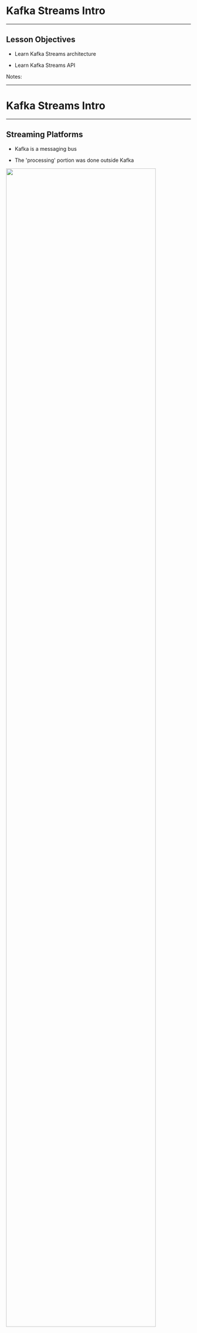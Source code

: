 # Kafka Streams Intro

---

## Lesson Objectives

* Learn Kafka Streams architecture

* Learn Kafka Streams API

Notes:

---

# Kafka Streams Intro

---

## Streaming Platforms

* Kafka is a messaging bus

* The 'processing' portion was done outside Kafka

<img src="../../assets/images/streaming/streaming-platforms-1.png" style="width:90%;"/><!-- {"left" : 0.93, "top" : 2.92, "height" : 3.79, "width" : 8.39} -->

Notes:

---

## Kafka Application Using Java

- Pros: easy, simple

- Cons: not scalable, not fault tolerant

<img src="../../assets/images/kafka/kafka-java-app.png" style="max-width:80%;"/><!-- {"left" : 1.2, "top" : 2.55, "height" : 4.55, "width" : 7.84} -->

---

## Kafka Application Using Spark

- Pros: distributed, fault tolerant, lots of functionality

- Cons:
    - Need to setup and maintain a Spark cluster
    - Not so simple

<img src="../../assets/images/kafka/kafka-spark-distributed-processing-1.png" style="max-width:45%;"/><!-- {"left" : 1.62, "top" : 3.15, "height" : 5.49, "width" : 7.01} -->

---

## Case for Kafka Streams

<img src="../../assets/images/kafka/Kafka-Processing-Systems.png" alt="Kafka-Processing-Systems.png" style="width:50%;float:right;"/><!-- {"left" : 6.03, "top" : 1.69, "height" : 2.55, "width" : 3.99} -->

- Java / Python application using Kafka Producer/Consumer APIs
    * Simple
    * Limited capability

- Distributed systems like  Spark / Flink
    * Excellent capabilities
    * Complex

- 'Kafka Streams' aims to fill the sweet spot between capabilities & complexities

Notes:

---

## Kafka Streams Features

* Kafka Streams is a **client-side** library for building distributed applications for Kafka

* Event-based processing (one event at a time). Not micro batch

* Stateful processing for joins / aggregations

* High level operations (map, filter, reduce)

* **Not** designed for analytics like Spark or Hive

Notes:

---

## Comparing Streams

- **Kafka Streams motto - "Build apps, not clusters"**

<br />

|      | Simple Java App                              | Kafka Streams                                | Distributed Streaming <br/>Frameworks                                                                                 |
|------|----------------------------------------------|----------------------------------------------|-----------------------------------------------------------------------------------------------------------------------|
|      | Using Java/ Python                           | Java                                         | Spark / Flink / Samza                                                                                                 |
|      |                                              |                                              |                                                                                                                       |
| Pros | -Simple to implement <br/>- Simple to deploy | -Simple to implement,<br/>- Simple to deploy | - Distributed out of the box,<br/>- Very good scaling,<br/>- Excellent capabilities like windowing / machine learning |
|      |                                              |                                              |                                                                                                                       |
| Cons | - Hard to scale                              | - Medium difficulty                          | - Heavy weight,<br/>- Complex operations,<br/>- Need to build a cluster,<br/>- Monitor / maintain                     |

<!-- {"left" : 0.25, "top" : 2.04, "height" : 5.59, "width" : 9.75, "columnwidth" : [0.88, 2.88, 2.88, 3.11]} -->

Notes:

---

# Kafka Streams API

---

## Kafka Streams (Abbreviated)

```java
// ** 1 : configure **
Properties config = new Properties();
config.put(ConsumerConfig.BOOTSTRAP_SERVERS_CONFIG, "localhost:9092");
config.put(StreamsConfig.APPLICATION_ID_CONFIG, "kafka-streams-consumer1");
config.put(StreamsConfig.DEFAULT_KEY_SERDE_CLASS_CONFIG, Serdes.String().getClass().getName());
config.put(StreamsConfig.DEFAULT_VALUE_SERDE_CLASS_CONFIG, Serdes.String().getClass().getName());

// ** 2 : define processing **
final StreamsBuilder builder = new StreamsBuilder();
final KStream < String, String > clickstream = builder.stream("topic1");// topic

clickstream.print(Printed.toSysOut());


// ** 3 : start the stream **
final KafkaStreams streams = new KafkaStreams(builder.build(), config);
streams.cleanUp();
streams.start();

Runtime.getRuntime().addShutdownHook(new Thread(streams::close));  
```
<!-- {"left" : 0, "top" : 1.28, "height" : 4.98, "width" : 10.25} -->

Notes:

---

## Lab: Kafka Streams Intro

<img src="../../assets/images/icons/individual-labs.png" style="width:25%;float:right;"/><!-- {"left" : 6.76, "top" : 0.88, "height" : 4.37, "width" : 3.28} -->

* **Overview:**
    - Getting started with Kafka Streams

* **Approximate Time:**
    - 10 - 15 mins

* **Instructions:**
     - Please follow: lab 7.1

* **To Instructor:**
    - Please demo this lab on screen and do it together with students

Notes:

---

## Streams Operations

| Function     | Description                                                   |
|----------    |-----------------------------------------------------------    |
| ForEach      | Process one record at a time                                  |
| Filter       | Filter stream event by event                                  |
| map          | Transform the stream,<br/>(key1, value1) => (key2, value2)     |
| groupBy      | Group the stream by key                                       |
| count        | Count the stream                                              |

<!-- {"left" : 0.25, "top" : 1.2, "height" : 3.19, "width" : 9.75} -->

Notes:

---

## Kafka Streams: ForEach

```java
final StreamBuilder builder = new StreamBuilder();
final KStream < String, String > clickstream = builder.stream("topic1");

// Foreach : process events one by one
clickstream.foreach(new ForeachAction < String, String >() {

     public void apply(String key, String value) {

        logger.debug("key:" + key + ", value:" + value);
    }
});
```
<!-- {"left" : 0, "top" : 1.36, "height" : 2.66, "width" : 10.25} -->

* Using Java 8 Lambda functions

Notes:

---

## Lab: Kafka Streams Foreach

<img src="../../assets/images/icons/individual-labs.png" style="width:25%;float:right;"/><!-- {"left" : 6.76, "top" : 0.88, "height" : 4.37, "width" : 3.28} -->

* **Overview:**
    - Kafka Streams: Foreach

* **Approximate Time:**
    - 10 - 15 mins

* **Instructions:**
     - Please follow: lab 7.2

* **To Instructor:**
    - Please demo this lab on screen and do it together with students

Notes:

---

## Kafka Streams: Filter

<img src="../../assets/images/kafka/Filter-01.png" style="width:70%;"/><!-- {"left" : 1.83, "top" : 1.28, "height" : 1.18, "width" : 6.59} -->

* Applying a filter to a stream produces another stream

<img src="../../assets/images/kafka/Kafka-Streaming-Filter.png" alt="Kafka-Streaming-Filter.png" style="width:70%;"/><!-- {"left" : 0.27, "top" : 3.7, "height" : 3.17, "width" : 9.71} -->

Notes:

---

## Kafka Streams  : Filter

```java
final StreamBuilder builder = new StreamBuilder();
final KStream < String, String > clickstream = builder.stream("topic1");


// filter clicks only
final KStream<String, String> actionClickedStream = clickstream.filter((key, value) -> {
            try {
                ClickstreamData clickstreamData = gson.fromJson(value, ClickstreamData.class);
                return ((clickstreamData.action != null) && (clickstreamData.action.equals("clicked")));

            } catch (Exception e) {
                return false;
            }

        });

// another quick filter
final KStream < String, String > actionClickedStream =
    clickstream.
    filter((k, v) -> v.contains("action:clicked"));

actionClickstream.print(Printed.toSysOut());
```
<!-- {"left" : 0, "top" : 1.14, "height" : 2.43, "width" : 10.25} -->

<img src="../../assets/images/kafka/Filter-02.png" alt="Filter-02.png" style="width:70%;"/><!-- {"left" : 0.46, "top" : 5.41, "height" : 1.02, "width" : 9.32} -->

Notes:

---

## Lab: Kafka Streams Filter

<img src="../../assets/images/icons/individual-labs.png" style="width:25%;float:right;"/><!-- {"left" : 6.76, "top" : 0.88, "height" : 4.37, "width" : 3.28} -->

* **Overview:**
    - Kafka Streams Filter

* **Approximate Time:**
    - 10 - 15 mins

* **Instructions:**
     - Please follow: lab 7.3

* **To Instructor:**
    - Please demo this lab on screen and do it together with students

Notes:

---

## Kafka Streams: Map

* Map  **transforms**  a stream into another stream

* KStream<key1, value1>  ->   KStream <key2, value2>

* Map action

<img src="../../assets/images/kafka/Filter-02.png" alt="Filter-02.png" style="width:70%;"/><!-- {"left" : 0.69, "top" : 3.42, "height" : 0.97, "width" : 8.87} -->

<img src="../../assets/images/kafka/Kafka-Streaming-Map.png" alt="Kafka-Streaming-Map.png" style="width:70%;"/><!-- {"left" : 1.06, "top" : 5.33, "height" : 2.83, "width" : 8.14} -->

Notes:

---

## Kafka Streams: Map

```java
final StreamsBuilder builder = new StreamsBuilder();
final KStream < String, String > clickstream = builder.stream("topic1");

// map transform (String, String) to  (String, Integer)
final Gson gson = new Gson();

// k1 = domain,   v1 = {json}
// k2 = action    v2 = 1
final KStream<String, Integer> actionStream = clickstream.map (
    new KeyValueMapper<String, String, KeyValue<String, Integer>>() {

        public KeyValue<String, Integer> apply(String key, String value) {
            try {
                ClickstreamData clickstreamData = gson.fromJson(value, ClickstreamData.class);

                String action = clickstreamData.action;

                KeyValue<String, Integer> actionKV = new KeyValue<>(action, 1);

                return actionKV;
            } catch (Exception ex) {
                logger.error("", ex);
                return new KeyValue<String, Integer>("unknown", 1);
            }
        }
    });

}
);
actionStream.print(Printed.toSysOut());
```
<!-- {"left" : 0, "top" : 1.2, "height" : 4.34, "width" : 10.25} -->

Notes:

---

## Lab: Kafka Streams Map

<img src="../../assets/images/icons/individual-labs.png" style="width:25%;float:right;"/><!-- {"left" : 6.76, "top" : 0.88, "height" : 4.37, "width" : 3.28} -->

* **Overview:**
    - Kafka Streams: Map

* **Approximate Time:**
    - 10 - 15 mins

* **Instructions:**
     - Please follow: lab 7.4

* **To Instructor:**
    - Please demo this lab on screen and do it together with students

Notes:

---

## Kafka Streams: GroupBy

* GroupBy will aggregate KStream by key

* Think of it like 'group by' operator in SQL

<img src="../../assets/images/kafka/Group.png" alt="Group.png" style="width:70%;"/><!-- {"left" : 0.49, "top" : 3.28, "height" : 1.02, "width" : 9.27} -->

<img src="../../assets/images/kafka/KafkaStreaming-GroupBy.png" alt="KafkaStreaming-GroupBy.png" style="width:70%;"/><!-- {"left" : 0.31, "top" : 5.32, "height" : 3.13, "width" : 9.63} -->

Notes:

---

## Lab: Kafka Streams GroupBy

<img src="../../assets/images/icons/individual-labs.png" style="width:25%;float:right;"/><!-- {"left" : 6.76, "top" : 0.88, "height" : 4.37, "width" : 3.28} -->

* **Overview:**
    - Kafka Streams: groupby

* **Approximate Time:**
    - 10 - 15 mins

* **Instructions:**
     - Please follow: lab 7.5

* **To Instructor:**
    - Please demo this lab on screen and do it together with students

Notes:

---

## Kafka Streams: Join Example

* [Source](https://developer.confluent.io/learn-kafka/kafka-streams/joins/)

```java
KStream<String, String> leftStream = builder.stream("topic-A");
KStream<String, String> rightStream = builder.stream("topic-B");

ValueJoiner<String, String, String> valueJoiner = (leftValue, rightValue) -> {
    return leftValue + rightValue;
};
leftStream.join(rightStream, 
                valueJoiner, 
                JoinWindows.of(Duration.ofSeconds(10)));
```

---

# KTable

---

## KStreams vs. KTables

* **Kstream**

   - Each record/message represents an independent entity/event irrespective of its key.

* **Ktable**

   - Messages with same key are treated as updates of previous message.

```java
//-------- KStream example ------

// reading from Kafka
KStream < byte[], String > textLines = builder.stream("textlines-topic",
            Consumed.with(Serdes.ByteArray(), Serdes.String()));

// Transforming data 
KStream < byte[], String > upperCaseLines = textLines.mapValues(String::toUpperCase));
```
<!-- {"left" : 0, "top" : 1.74, "height" : 1.83, "width" : 10.25} -->

```java
// ------ KTable Example ----

KTable < String, Long > wordCounts = textLines.flatMapValues(
        textLine -> Arrays.asList(textLine.toLowerCase().split("\\W+"))).
        groupBy((key,word) -> word).
        count()

```
<!-- {"left" : 0, "top" : 4.39, "height" : 1.61, "width" : 10.25} -->

Notes:

---

## Joins on Kstream and KTables

| Kstream + KStream                                                                                 | Ktable + KTable                                                                                                                                           | KTable + KStream                                                                          |
|-----------------------------------------------------------------------------------------------    |-------------------------------------------------------------------------------------------------------------------------------------------------------    |---------------------------------------------------------------------------------------    |
| It is a sliding window join.,<br/>Results a KStream,<br/>Supports Left, Inner and Outer Joins     | Symmetric non-window join.,<br/>Results a continuously updating Ktable.,<br/>Supports Left, Inner and Outer Joins,<br/>(think like 2 database tables)     | Asymmetric non-window join.,<br/>Results a KStream.,<br/>Supports Left and Inner join     |

<!-- {"left" : 0.25, "top" : 1.44, "height" : 2.36, "width" : 9.75} -->

Notes:

---

## Kafka Streams: GroupBy

```java
final StreamsBuilder builder = new StreamsBuilder();
final KStream < String, String > clickstream = builder.stream( "topic1");

// map transform (String, String) --> (String, Integer)

final KStream < String, Integer > actionStream = clickstream.map( ... )

// Now aggregate and count actions
// we have to explicitly state the K,V serdes in groupby,
// as the types are changing

final KTable < String, Long > actionCount = actionStream
   .groupByKey(Serialized.with(Serdes.String(), Serdes.Integer()))
   .count ();

actionCount.toStream().print(Printed.toSysOut());
```
<!-- {"left" : 0, "top" : 1.27, "height" : 3.49, "width" : 10.25} -->

Notes:

---

## Wordcount in Kafka Streams

```java
// Serializers/deserializers (serde) for String and Long types
final Serde < String > stringSerde = Serdes.String();
final Serde < Long > longSerde = Serdes.Long();

// Construct a `KStream` from the input topic "topic1", where message values
// represent lines of text (for the sake of this example, we ignore whatever may be stored
// in the message keys).
KStream < String, String > textLines = builder.stream("topic1",
.with(stringSerde, stringSerde);

KTable < String, Long > wordCounts = textLines
    // Split each text line, by whitespace, into words.
    .flatMapValues(value -> Arrays.asList(value.toLowerCase().split("\\W+")))

    // Group the text words as message keys
    .groupBy((key, value) -> value)

    // Count the occurrences of each word (message key).
    .count();

// Store the running counts as a changelog stream to the output topic.
wordCounts.toStream().to("topic1-out", Produced.with(Serdes.String(), Serdes.Long()));
```

<!-- {"left" : 0, "top" : 1.28, "height" : 3.95, "width" : 10.25} -->

Notes:

---

## Windowing Operations

* Windowing is a common function in event processing

    - What is the average CPU utilization?

        * Over the last 5 minutes?

* Create groups of records with the  *same key* for aggregations or joins into " **windows** "

<img src="../../assets/images/kafka/Windowing-Operations.png" alt="Windowing-Operations.png" style="width:70%;"/><!-- {"left" : 1.19, "top" : 4.64, "height" : 3.17, "width" : 7.88} -->

Notes:

---

## Windowing Parameters

* Retention Period

    - How long to wait for late-arriving records for a given window

* Advance Period/Interval

    - How much to move the window forward relative to the last one

* Window Size

    - Size of the window i.e. how long is the window in time units

* Maintain Period

    - How long to keep the window alive

Notes:

---

## Windowing Example

* TimeWindows.of("cpu-window", 60*1000)

    - Returns a time window of 1 min.

    - Advance period of 1 min.

    - Window maintained for 1 day

* Modify various parameters using functions in TimeWindows class

* https://kafka.apache.org/20/javadoc/org/apache/kafka/streams/kstream/TimeWindows.html

Notes:

---

## Counts visits per hour

```java
KStreamBuilder builder = new KStreamBuilder();
KStream < String, Long > visitsStream = builder.stream(Serdes.String(), Serdes.Long(),
                                     "visitsTopic");

// Group and count visits per URL/page
KGroupedStream < String, Long > groupedStream =
visitsStream.groupByKey();
KTable < String, Long > totalCount = groupedStream.count("totalVisitCount");

// Create window for visits per hour
KTable < Windowed < String >, Long > windowedCount =
groupedStream.count(TimeWindows.of(60 * 60 * 1000), "hourlyVisitCount");
```
<!-- {"left" : 0, "top" : 1.3, "height" : 2.42, "width" : 10.25} -->

Notes:

---

## Lab: Kafka Streams Windows

<img src="../../assets/images/icons/individual-labs.png" style="width:25%;float:right;"/><!-- {"left" : 6.76, "top" : 0.88, "height" : 4.37, "width" : 3.28} -->

* **Overview:**
    - Kafka Streams: Windows

* **Approximate Time:**
    - 10 - 15 mins

* **Instructions:**
     - Please follow: lab 7.6

* **To Instructor:**
    - Please demo this lab on screen and do it together with students

Notes:

---

## Review and Q&A

<img src="../../assets/images/icons/q-and-a-1.png" style="width:20%;float:right;" /><!-- {"left" : 8.56, "top" : 1.21, "height" : 1.15, "width" : 1.55} -->
<img src="../../assets/images/icons/quiz-icon.png" style="width:40%;float:right;clear:both;" /><!-- {"left" : 6.53, "top" : 2.66, "height" : 2.52, "width" : 3.79} -->

* Let's go over what we have covered so far

* Any questions?

---

# Backup Slides

---

## Modifying RocksDB Configuration

* Setting cache size to 16 Meg

```java
public static class CustomRocksDBConfig implements RocksDBConfigSetter {
   @Override
   public void setConfig (final String storeName, final Options options,
   final Map < String, Object > configs) {

       BlockBasedTableConfig tableConfig = new
org.rocksdb.BlockBasedTableConfig();

     tableConfig.setBlockCacheSize(16 * 1024 * 1024L);
     /*
      * set more configuration here
      */
  }
}
Properties streamsSettings = new Properties();
streamsSettings.put(
  StreamsConfig.ROCKSDB_CONFIG_SETTER_CLASS_CONFIG,
  CustomRocksDBConfig.class);
```
<!-- {"left" : 0, "top" : 2.13, "height" : 4.03, "width" : 10.25} -->

Notes:

Code Description

Default rocks db configuration can be changed be creating a class implementing the RocksDBConfigSetter interface

And set the configurations as setConfig method(overridden) .

Add the class as a configuration to ROCKSDB_CONFIG_SETTER_CLASS_CONFIG

---

## Processor Topology

<img src="../../assets/images/kafka/streams-architecture-topology.png" alt="streams-architecture-topology.png" style="width:30%; float:right;"/><!-- {"left" : 6.82, "top" : 1.65, "height" : 4.23, "width" : 2.98} -->

* Defines the logic for the application

* Topology is a graph

    - Nodes: Stream processors

    - Edges: Streams

* **Source processor**

    - Has no upstream processors. *Reads* topic

* **Sink processor**

    - Has no downstream processor. *Writes* topic

Notes:

---

## State Store

<img src="../../assets/images/kafka/State-Store.png" alt="State-Store.png" style="width:30%;float:right;"/><!-- {"left" : 6.81, "top" : 3.03, "height" : 3.58, "width" : 3.17} -->

* Stateful operations like (Aggregations / Joins) require intermediate state storage

* Kafka Streams provides this storage at per node level

* Storage mediums
    - In memory cache
    - RocksDB (a very fast embedded DB, developed by Facebook)  
     Stored on disk on each node

* Tasks uses it to store and query data

* Every task can have one or more state stores

* Fault tolerant

* Automatic recovery

Notes:

---

## Replication and Fault Tolerance

* Kafka Partitions are replicated and highly available

* If Streams task fails

    - Kafka will restart it on another running instance of the application

* Stream data persisted to Kafka is still available in case application fails and wants to re-process it

* Local state stores are replicated as a topic called  **changelog**

    - **Changelog** has log compaction enabled

Notes:

---

## Overall Architecture

<img src="../../assets/images/kafka/Overall-Architecture.png" alt="Overall-Architecture.png" style="width:50%;"/><!-- {"left" : 1.85, "top" : 1.64, "height" : 6.36, "width" : 6.55} -->

Notes:

- Here we see a Streams application,
- It is consuming messages from input Q
- And producing messages to another output Q

---

## Writing a Streams Application


* Use Kafka Streams DSL

    - High level API

    - Provides most common required functions for transformation, grouping, aggregation

* Use Processor API

    - Low-level API

    - Create, connect processors in topology and interact with State Stores directly

Notes:

---

## Why Streaming from Database (CDC)?

* Integrations with Legacy Applications‫
  - Avoid dual writes when integrating with legacy systems
* Smart Cache Invalidation
  - Automatically invalidate entries in a cache as soon as the record(s) for entries change or are removed.
* Monitoring Data Changes
  - Immediately react to data changes committed by application/user.
* Data Warehousing
  - Atomic operation synchronizations for ETL-type solutions.
* Event Sourcing (CQRS)
* ‫Totally ordered collection of events to asynchronously update the read-only views while writes can be recorded as normal

Notes:

---
